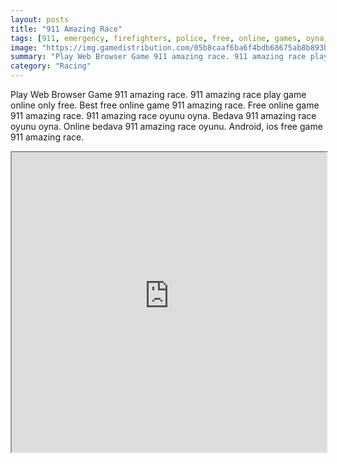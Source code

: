 ```yaml
---
layout: posts
title: "911 Amazing Race"
tags: [911, emergency, firefighters, police, free, online, games, oyna, game, free, games, play, play, games]
image: "https://img.gamedistribution.com/05b8caaf6ba6f4bdb68675ab8b893bda.jpg"
summary: "Play Web Browser Game 911 amazing race. 911 amazing race play game online only free. Best free online game 911 amazing race. Free online game 911 amazing race. 911 amazing race oyunu oyna. Bedava 911 amazing race oyunu oyna. Online bedava 911 amazing race oyunu. Android, ios free game 911 amazing race."
category: "Racing"
---
```


Play Web Browser Game 911 amazing race. 911 amazing race play game online only free. Best free online game 911 amazing race. Free online game 911 amazing race. 911 amazing race oyunu oyna. Bedava 911 amazing race oyunu oyna. Online bedava 911 amazing race oyunu. Android, ios free game 911 amazing race.

<iframe width="100%" height="480px;" src="https://flash.gamedistribution.com?game=05b8caaf6ba6f4bdb68675ab8b893bda"></iframe>